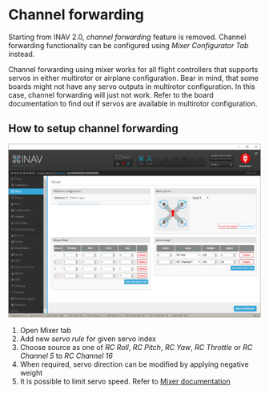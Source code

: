 # Channel forwarding

Starting from INAV 2.0, _channel forwarding_ feature is removed. Channel forwarding functionality can be configured using _Mixer Configurator Tab_ instead.

Channel forwarding using mixer works for all flight controllers that supports servos in either multirotor or airplane configuration. Bear in mind, that some boards might not have any servo outputs in multirotor configuration. In this case, channel forwarding will just not work. Refer to the board documentation to find out if servos are available in multirotor configuration.

## How to setup channel forwarding

![Mixer GUI](assets/images/mixer_forwarding.png)

1. Open Mixer tab
1. Add new _servo rule_ for given servo index
1. Choose source as one of _RC Roll_, _RC Pitch_, _RC Yaw_, _RC Throttle_ or _RC Channel 5_ to _RC Channel 16_
1. When required, servo direction can be modified by applying negative weight
1. It is possible to limit servo speed. Refer to [Mixer documentation](Mixer.md)